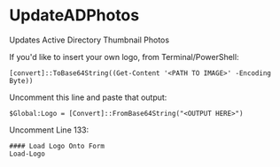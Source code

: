 # UpdateADPhotos
Updates Active Directory Thumbnail Photos

If you'd like to insert your own logo, from Terminal/PowerShell:
```
[convert]::ToBase64String((Get-Content '<PATH TO IMAGE>' -Encoding Byte))
```

Uncomment this line and paste that output:
```
$Global:Logo = [Convert]::FromBase64String("<OUTPUT HERE>")
```

Uncomment 
Line 133:
```
#### Load Logo Onto Form
Load-Logo
```
